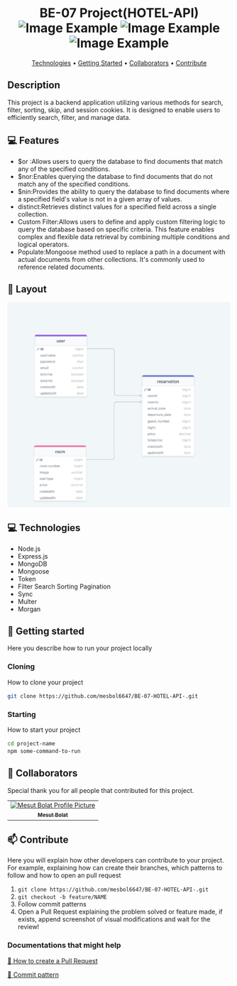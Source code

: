 <h1 align="center" style="font-weight: bold;">BE-07 Project(HOTEL-API)     
    <img src="https://github.com/mesbol6647/BE-04--Pizza-Api-/blob/main/mongo.png" alt="Image Example" width="60px">
    <img src="https://github.com/mesbol6647/BE-04--Pizza-Api-/blob/main/node-express.png" alt="Image Example" width="80px">
    <img src="https://github.com/mesbol6647/JS-01-Todos-/blob/main/images/8621-javascript.png" alt="Image Example" width="50px">
 </h1>

<p align="center">
 <a href="#tech">Technologies</a> • 
 <a href="#started">Getting Started</a> • 
  <a href="#colab">Collaborators</a> •
 <a href="#contribute">Contribute</a>
</p>

<p align="center">
    <h2 id="description">Description</h2>


This project is a backend application utilizing various methods for search, filter, sorting, skip, and session cookies. It is designed to enable users to efficiently search, filter, and manage data.


<h2 id="technologies">💻 Features </h2>

- $or :Allows users to query the database to find documents that match any of the specified conditions.
- $nor:Enables querying the database to find documents that do not match any of the specified conditions.
- $nin:Provides the ability to query the database to find documents where a specified field's value is not in a given array of values.
- distinct:Retrieves distinct values for a specified field across a single collection.
- Custom Filter:Allows users to define and apply custom filtering logic to query the database based on specific criteria. This feature enables complex and flexible data retrieval by combining multiple conditions and logical operators.
- Populate:Mongoose method used to replace a path in a document with actual documents from other collections. It's commonly used to reference related documents.



<h2 id="layout">🎨 Layout</h2>
<img src="https://github.com/mesbol6647/BE-07-HOTEL-API-/blob/main/ERDHOTEL.png" alt="Image Example" >

<h2 id="technologies">💻 Technologies</h2>

- Node.js
- Express.js
- MongoDB
- Mongoose
- Token
- Filter Search Sorting Pagination
- Sync
- Multer
- Morgan

<h2 id="started">🚀 Getting started</h2>

Here you describe how to run your project locally


<h3>Cloning</h3>

How to clone your project

```bash
git clone https://github.com/mesbol6647/BE-07-HOTEL-API-.git
```

<h3>Starting</h3>

How to start your project

```bash
cd project-name
npm some-command-to-run
```

<h2 id="colab">🤝 Collaborators</h2>

Special thank you for all people that contributed for this project.

<table>
  <tr>
    <td align="center">
      <a href="#">
        <img src="https://avatars.githubusercontent.com/u/81535131?s=400&u=9c81682926b542ea5724b9c7f3186e7f3a68e495&v=4" width="100px;" alt="Mesut Bolat Profile Picture"/><br>
        <sub>
          <b>Mesut Bolat</b>
        </sub>
      </a>
    </td>     
  </tr>
</table>

<h2 id="contribute">📫 Contribute</h2>

Here you will explain how other developers can contribute to your project. For example, explaining how can create their branches, which patterns to follow and how to open an pull request

1. `git clone https://github.com/mesbol6647/BE-07-HOTEL-API-.git`
2. `git checkout -b feature/NAME`
3. Follow commit patterns
4. Open a Pull Request explaining the problem solved or feature made, if exists, append screenshot of visual modifications and wait for the review!

<h3>Documentations that might help</h3>

[📝 How to create a Pull Request](https://www.atlassian.com/br/git/tutorials/making-a-pull-request)

[💾 Commit pattern](https://gist.github.com/joshbuchea/6f47e86d2510bce28f8e7f42ae84c716)




